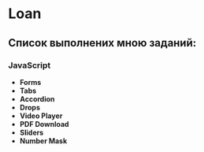 # Loan


## Список выполнених мною заданий:

### JavaScript

* **Forms** 
* **Tabs** 
* **Accordion** 
* **Drops** 
* **Video Player** 
* **PDF Download** 
* **Sliders** 
* **Number Mask** 
